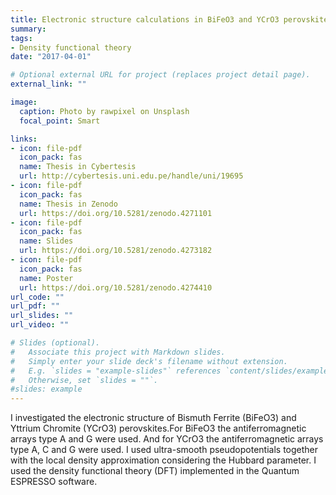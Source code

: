 ```yaml
---
title: Electronic structure calculations in BiFeO3 and YCrO3 perovskites
summary:
tags:
- Density functional theory
date: "2017-04-01"

# Optional external URL for project (replaces project detail page).
external_link: ""

image:
  caption: Photo by rawpixel on Unsplash
  focal_point: Smart

links:
- icon: file-pdf
  icon_pack: fas
  name: Thesis in Cybertesis
  url: http://cybertesis.uni.edu.pe/handle/uni/19695
- icon: file-pdf
  icon_pack: fas
  name: Thesis in Zenodo
  url: https://doi.org/10.5281/zenodo.4271101
- icon: file-pdf
  icon_pack: fas
  name: Slides
  url: https://doi.org/10.5281/zenodo.4273182
- icon: file-pdf
  icon_pack: fas
  name: Poster
  url: https://doi.org/10.5281/zenodo.4274410
url_code: ""
url_pdf: ""
url_slides: ""
url_video: ""

# Slides (optional).
#   Associate this project with Markdown slides.
#   Simply enter your slide deck's filename without extension.
#   E.g. `slides = "example-slides"` references `content/slides/example-slides.md`.
#   Otherwise, set `slides = ""`.
#slides: example
---
```

I investigated the electronic structure of Bismuth Ferrite (BiFeO3) and Yttrium Chromite (YCrO3) perovskites.For BiFeO3 the antiferromagnetic arrays type A and G were used. And for YCrO3 the antiferromagnetic arrays type A, C and G were used. I used ultra-smooth pseudopotentials together with the local density approximation considering the Hubbard parameter. I used the density functional theory (DFT) implemented in the Quantum ESPRESSO software.